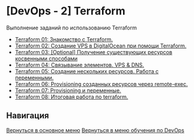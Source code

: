 [DevOps - 2] Terraform
===

Выполнение заданий по иcпользованию Terraform

* [Terraform 01: Знакомство с Terraform.](./ter01-gitlab.md)
* [Terraform 02: Создание VPS в DigitalOcean при помощи Terraform.](./ter02-digitalocean.md)
* [Terraform 03: [Optional] Получение существующих ресурсов косвенными способами](./ter03-do_optional.md)
* [Terraform 04: Связывание элементов. VPS & DNS.](./ter04-vps_dns.md)
* [Terraform 05: Создание нескольких ресурсов. Работа с переменными.](./ter05-add_variables.md)
* [Terraform 06: Provisioning созданных ресурсов через remote-exec.](./ter06-add_password.md)
* [Terraform 07: Provisioning и переменные.](./ter07-add_random_password.md)
* [Terraform 08: Итоговая работа по terraform.](./ter08-final_project.md)

Навигация
---

[Вернуться в основное меню](../../README.md)
[Вернуться в меню обучения по DevOps](../README.md)
